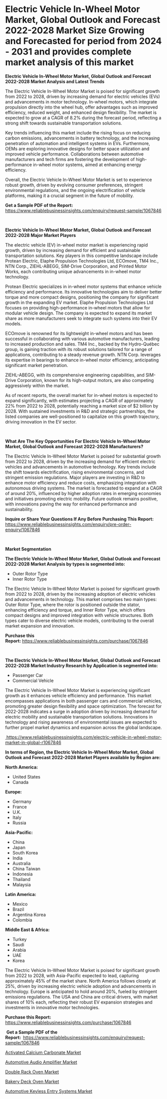 <p><h1>Electric Vehicle In-Wheel Motor Market, Global Outlook and Forecast 2022-2028 Market Size Growing and Forecasted for period from 2024 - 2031 and provides complete market analysis of this market</h1></p><p><strong>Electric Vehicle In-Wheel Motor Market, Global Outlook and Forecast 2022-2028 Market Analysis and Latest Trends</strong></p>
<p><p>The Electric Vehicle In-Wheel Motor Market is poised for significant growth from 2022 to 2028, driven by increasing demand for electric vehicles (EVs) and advancements in motor technology. In-wheel motors, which integrate propulsion directly into the wheel hub, offer advantages such as improved efficiency, reduced weight, and enhanced design flexibility. The market is expected to grow at a CAGR of 8.2% during the forecast period, reflecting a strong shift towards sustainable transportation solutions.</p><p>Key trends influencing this market include the rising focus on reducing carbon emissions, advancements in battery technology, and the increasing penetration of automation and intelligent systems in EVs. Furthermore, OEMs are exploring innovative designs for better space utilization and improved vehicle performance. Collaborations between automotive manufacturers and tech firms are fostering the development of high-performance in-wheel motor systems, aimed at enhancing energy efficiency. </p><p>Overall, the Electric Vehicle In-Wheel Motor Market is set to experience robust growth, driven by evolving consumer preferences, stringent environmental regulations, and the ongoing electrification of vehicle platforms, making it a crucial segment in the future of mobility.</p></p>
<p><strong>Get a Sample PDF of the Report:&nbsp;</strong> <a href="https://www.reliablebusinessinsights.com/enquiry/request-sample/1067846">https://www.reliablebusinessinsights.com/enquiry/request-sample/1067846</a></p>
<p>&nbsp;</p>
<p><strong>Electric Vehicle In-Wheel Motor Market, Global Outlook and Forecast 2022-2028 Major Market Players</strong></p>
<p><p>The electric vehicle (EV) in-wheel motor market is experiencing rapid growth, driven by increasing demand for efficient and sustainable transportation solutions. Key players in this competitive landscape include Protean Electric, Elaphe Propulsion Technologies Ltd, ECOmove, TM4 Inc., NTN Corp., ZIEHL-ABEGG, SIM-Drive Corporation, and Printed Motor Works, each contributing unique advancements in in-wheel motor technology.</p><p>Protean Electric specializes in in-wheel motor systems that enhance vehicle efficiency and performance. Its innovative technologies aim to deliver better torque and more compact designs, positioning the company for significant growth in the expanding EV market. Elaphe Propulsion Technologies Ltd focuses on providing high-performance in-wheel motors that allow for modular vehicle design. The company is expected to expand its market share as more manufacturers seek to integrate such systems into their EV models.</p><p>ECOmove is renowned for its lightweight in-wheel motors and has been successful in collaborating with various automotive manufacturers, leading to increased production and sales. TM4 Inc., backed by the Hydro-Québec group, is gaining traction with its robust solutions tailored for a range of applications, contributing to a steady revenue growth. NTN Corp. leverages its expertise in bearings to enhance in-wheel motor efficiency, anticipating significant market penetration.</p><p>ZIEHL-ABEGG, with its comprehensive engineering capabilities, and SIM-Drive Corporation, known for its high-output motors, are also competing aggressively within the market. </p><p>As of recent reports, the overall market for in-wheel motors is expected to expand significantly, with estimates projecting a CAGR of approximately 22% from 2022 to 2028, potentially reaching a market size of $2 billion by 2028. With sustained investments in R&D and strategic partnerships, the listed companies are well-positioned to capitalize on this growth trajectory, driving innovation in the EV sector.</p></p>
<p>&nbsp;</p>
<p><strong>What Are The Key Opportunities For Electric Vehicle In-Wheel Motor Market, Global Outlook and Forecast 2022-2028 Manufacturers?</strong></p>
<p><p>The Electric Vehicle In-Wheel Motor Market is poised for substantial growth from 2022 to 2028, driven by the increasing demand for efficient electric vehicles and advancements in automotive technology. Key trends include the shift towards electrification, rising environmental concerns, and stringent emission regulations. Major players are investing in R&D to enhance motor efficiency and reduce costs, emphasizing integration with autonomous driving systems. The market is forecasted to expand at a CAGR of around 20%, influenced by higher adoption rates in emerging economies and initiatives promoting electric mobility. Future outlook remains positive, with innovations paving the way for enhanced performance and sustainability.</p></p>
<p><strong>Inquire or Share Your Questions If Any Before Purchasing This Report:</strong> <a href="https://www.reliablebusinessinsights.com/enquiry/pre-order-enquiry/1067846">https://www.reliablebusinessinsights.com/enquiry/pre-order-enquiry/1067846</a></p>
<p>&nbsp;</p>
<p><strong>Market Segmentation</strong></p>
<p><strong>The Electric Vehicle In-Wheel Motor Market, Global Outlook and Forecast 2022-2028 Market Analysis by types is segmented into:</strong></p>
<p><ul><li>Outer Rotor Type</li><li>Inner Rotor Type</li></ul></p>
<p><p>The Electric Vehicle In-Wheel Motor Market is poised for significant growth from 2022 to 2028, driven by the increasing adoption of electric vehicles and advancements in technology. This market comprises two main types: Outer Rotor Type, where the rotor is positioned outside the stator, enhancing efficiency and torque, and Inner Rotor Type, which offers compact designs and improved integration with vehicle structures. Both types cater to diverse electric vehicle models, contributing to the overall market expansion and innovation.</p></p>
<p><strong>Purchase this Report:&nbsp;</strong><a href="https://www.reliablebusinessinsights.com/purchase/1067846">https://www.reliablebusinessinsights.com/purchase/1067846</a></p>
<p>&nbsp;</p>
<p><strong>The Electric Vehicle In-Wheel Motor Market, Global Outlook and Forecast 2022-2028 Market Industry Research by Application is segmented into:</strong></p>
<p><ul><li>Passenger Car</li><li>Commercial Vehicle</li></ul></p>
<p><p>The Electric Vehicle In-Wheel Motor Market is experiencing significant growth as it enhances vehicle efficiency and performance. This market encompasses applications in both passenger cars and commercial vehicles, promoting greater design flexibility and space optimization. The forecast for 2022-2028 indicates a surge in adoption driven by increasing demand for electric mobility and sustainable transportation solutions. Innovations in technology and rising awareness of environmental issues are expected to further propel market dynamics and expansion across the global landscape.</p></p>
<p><a href="https://www.reliablebusinessinsights.com/electric-vehicle-in-wheel-motor-market-in-global-r1067846">&nbsp;https://www.reliablebusinessinsights.com/electric-vehicle-in-wheel-motor-market-in-global-r1067846</a></p>
<p><strong>In terms of Region, the Electric Vehicle In-Wheel Motor Market, Global Outlook and Forecast 2022-2028 Market Players available by Region are:</strong></p>
<p>
    <p> <strong> North America: </strong>
        <ul>
            <li>United States</li>
            <li>Canada</li>
        </ul>
        </p> 
    <p> <strong> Europe: </strong>
        <ul>
            <li>Germany</li>
            <li>France</li>
            <li>U.K.</li>
            <li>Italy</li>
            <li>Russia</li>
        </ul>
        </p> 
    <p> <strong> Asia-Pacific: </strong>
        <ul>
            <li>China</li>
            <li>Japan</li>
            <li>South Korea</li>
            <li>India</li>
            <li>Australia</li>
            <li>China Taiwan</li>
            <li>Indonesia</li>
            <li>Thailand</li>
            <li>Malaysia</li>
        </ul>
        </p> 
    <p> <strong> Latin America: </strong>
        <ul>
            <li>Mexico</li>
            <li>Brazil</li>
            <li>Argentina Korea</li>
            <li>Colombia</li>
        </ul>
        </p> 
    <p> <strong> Middle East & Africa: </strong>
        <ul>
            <li>Turkey</li>
            <li>Saudi</li>
            <li>Arabia</li>
            <li>UAE</li>
            <li>Korea</li>
        </ul>
    </p>
    </p>
<p><p>The Electric Vehicle In-Wheel Motor Market is poised for significant growth from 2022 to 2028, with Asia-Pacific expected to lead, capturing approximately 45% of the market share. North America follows closely at 25%, driven by increasing electric vehicle adoption and advancements in technology. Europe is anticipated to hold around 20%, fueled by stringent emissions regulations. The USA and China are critical drivers, with market shares of 10% each, reflecting their robust EV expansion strategies and investments in innovative motor technologies.</p></p>
<p><strong>Purchase this Report: </strong><a href="https://www.reliablebusinessinsights.com/purchase/1067846">https://www.reliablebusinessinsights.com/purchase/1067846</a></p>
<p>&nbsp;<strong>Get a Sample PDF of the Report:&nbsp;&nbsp;</strong><a href="https://www.reliablebusinessinsights.com/enquiry/request-sample/1067846">https://www.reliablebusinessinsights.com/enquiry/request-sample/1067846</a></p>
<p><strong></strong></p>
<p><p><a href="https://issuu.com/reportprime-2/docs/activated-calcium-carbonate-market-_13c3c67eaffd73">Activated Calcium Carbonate Market</a></p><p><a href="https://www.linkedin.com/pulse/market-forecasting-change-global-automotive-audio-amplifier-bbmze?trackingId=5%2B9Rq9VoRWup7UWTad4cLQ%3D%3D">Automotive Audio Amplifier Market</a></p><p><a href="https://medium.com/@charityrice71/this-double-rack-oven-market-research-report-evaluates-the-key-market-trends-drivers-and-7fdde103c18e">Double Rack Oven Market</a></p><p><a href="https://medium.com/@charityrice71/the-bakery-deck-oven-market-prioritizes-cost-control-and-efficiency-enhancement-f9fbfca4f638">Bakery Deck Oven Market</a></p><p><a href="https://www.linkedin.com/pulse/automotive-keyless-entry-systems-market-analysis-report-global-6oute?trackingId=V8yUTgGRQEaLWYCzl7EfHg%3D%3D">Automotive Keyless Entry Systems Market</a></p></p>